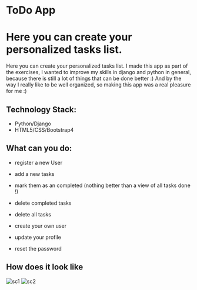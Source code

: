 
# ToDo App


Here you can create your personalized tasks list.
=======
Here you can create your personalized tasks list. 
I made this app as part of the exercises, I wanted to improve my skills in django and python in general,
because there is still a lot of things that can be done better :) 
And by the way I really like to be well organized, so making this app was a real pleasure for me :) 


## Technology Stack:
-	Python/Django
-	HTML5/CSS/Bootstrap4

## What can you do:

- register a new User


- add a new tasks
- mark them as an completed (nothing better than a view of all tasks done !)
- delete completed tasks
- delete all tasks
- create your own user
- update your profile
- reset the password

## How does it look like

![sc1](https://user-images.githubusercontent.com/47001087/53736735-e3d05100-3e8a-11e9-8ea1-626e296e15bd.png)
![sc2](https://user-images.githubusercontent.com/47001087/53736736-e5017e00-3e8a-11e9-8fdc-15bbac05678d.png)
